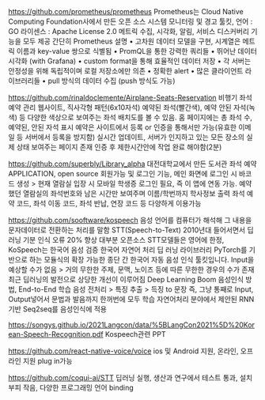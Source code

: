 https://github.com/prometheus/prometheus
Prometheus는 Cloud Native Computing Foundation사에서 만든 오픈 소스 시스템 모니터링 및 경고 툴킷, 
언어 : GO
라이센스 : Apache License 2.0
메트릭 수집, 시각화, 알림, 서비스 디스커버리 기능을 모두 제공
간단히 Prometheus 설명
•	고차원 데이터 모델을 구현, 시계열은 메트릭 이름과 key-value 쌍으로 식별됨
•	PromQL을 통한 강력한 쿼리들
•	뛰어난 데이터 시각화 (with Grafana)
•	custom format을 통해 효율적인 데이터 저장
•	각 서버는 안정성을 위해 독립적이며 로컬 저장소에만 의존
•	정확한 alert
•	많은 클라이언트 라이브러리들
•	pull 방식의 데이터 수집 (push 방식도 가능)


https://github.com/rinaldoclemente/Airplane-Seats-Reservation
비행기 좌석 예약 관리 웹사이트,
직사각형 패턴(6x10자석) 예약된 좌석(빨간색), 예약 안된 자석(녹색) 등 다양한 색상으로
보여주는 좌석 배치도를 볼 수 있음. 홈 페이지에는 총 좌석 수, 예약된, 안된 자석 표시
예약은 사이트에서 등록 or 인증을 통해서만 가능(유효한 이메일 등 서버에서 등록을 방지함)
실시간 업데이트, 서버가 인지하고 있는 모든 장소의 실제 상태 보여주는 페이지 존재
인증 후 제한시간안에 작업 완료 해야함(2분)

https://github.com/superbly/Library_alpha
대전대학교에서 만든 도서관 좌석 예약 APPLICATION, open source
회원가능 및 로그인 기능, 
메인 화면에 로그인 시 바코드 생성 > 현재 열람실 입장 시 모바일 학생증 로그인 필요,
즉 이 앱에 연동 가능. 
예약했던 열람실의 좌석번호와 남은 시간만 보여주며 이름/학번까지 학사정보 출력
좌석 예약 코드, 좌석 이동 코드, 좌석 반납, 연장 코드 등 다양하게 이용가능

https://github.com/sooftware/kospeech
음성 언어를 컴퓨터가 해석해 그 내용을 문자데이터로 전환하는 처리를 말함 
STT(Speech-to-Text)
2010년대 들어서면서 딥러닝 기분 인식 오류 20% 향상
대부분 오픈소스 STT모델들은 영어에 한정, KoSpeech는 한국어 음성 검증
한국어 자연어 처리 딥 러닝 라이브러리 PyTorch를 기반으로 하는 모듈식의 확장 가능한 종단 간 한국어 자동 음성 인식 툴킷입니다.
Input을 예상할 수가 없음 > 거의 무한한 주제, 문맥, 노이즈 등에 따른 무한한 경우의 수가 존재
최근 딥러닝의 발전으로 상당한 개선이 이루어짐
Deep Learning Boom 음성인식 방법, End-to-End 학습
음성 전처리 > 특징 추출 > 득징 to 문장
즉, 그냥 통째로 Input, Output넣어서 문법과 발음까지 한꺼번에 모두 학습
자연어처리 분야에서 제안된 RNN기반 Seq2seq를 음성인식에 적용

https://songys.github.io/2021Langcon/data/%5BLangCon2021%5D%20Korean-Speech-Recognition.pdf Kospeech관련 PPT

https://github.com/react-native-voice/voice
ios 및 Android 지원, 온라인, 오프라인 지원
plug in가능

https://github.com/coqui-ai/STT
딥러닝 실행, 생산과 연구에서 테스트 통과, 설치 부피 작음, 다양한 프로그래밍 언어 binding

